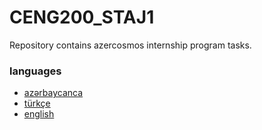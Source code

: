 # CENG200_STAJ1
Repository contains azercosmos internship program tasks.

### languages
  * [azərbaycanca](/rm/az.md)
  * [türkçe](/rm/tr.md)
  * [english](/rm/en.md)
